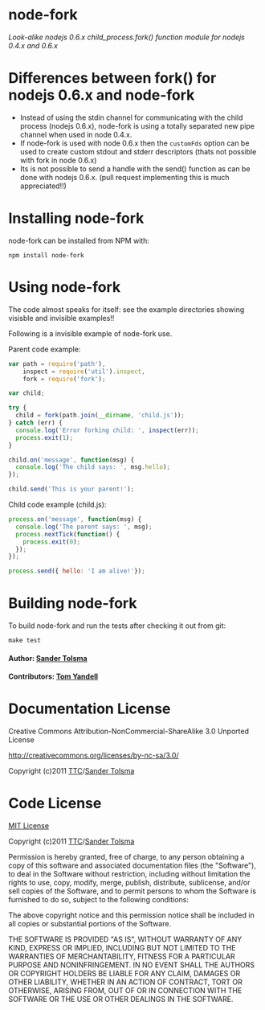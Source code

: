 # node-fork

*Look-alike nodejs 0.6.x child_process.fork() function module for nodejs 0.4.x and 0.6.x*

# Differences between fork() for nodejs 0.6.x and node-fork

  * Instead of using the stdin channel for communicating with the child process (nodejs 0.6.x), node-fork is using a totally separated new pipe channel when used in node 0.4.x.
  * If node-fork is used with node 0.6.x then the `customFds` option can be used to create custom stdout and stderr descriptors (thats not possible with fork in node 0.6.x)  
  * Its is not possible to send a handle with the send() function as can be done with nodejs 0.6.x. (pull request implementing this is much appreciated!!) 

# Installing node-fork

node-fork can be installed from NPM with:

    npm install node-fork

# Using node-fork

The code almost speaks for itself: see the example directories showing visisble and invisible examples!!

Following is a invisible example of node-fork use.

Parent code example:

``` javascript
var path = require('path'),
    inspect = require('util').inspect,
    fork = require('fork');

var child;

try {
  child = fork(path.join(__dirname, 'child.js'));
} catch (err) {
  console.log('Error forking child: ', inspect(err));
  process.exit(1);
}

child.on('message', function(msg) {
  console.log('The child says: ', msg.hello);
});

child.send('This is your parent!');
```

Child code example (child.js):

``` javascript
process.on('message', function(msg) {
  console.log('The parent says: ', msg);
  process.nextTick(function() {
    process.exit(0);
  });
});

process.send({ hello: 'I am alive!'});
```

# Building node-fork

To build node-fork and run the tests after checking it out from git:

    make test


#### Author: [Sander Tolsma](https://github.com/stolsma)
#### Contributors: [Tom Yandell](https://github.com/tomyan)


Documentation License
=====================

Creative Commons Attribution-NonCommercial-ShareAlike 3.0 Unported License

http://creativecommons.org/licenses/by-nc-sa/3.0/

Copyright (c)2011 [TTC](http://www.tolsma.net)/[Sander Tolsma](http://sander.tolsma.net/)


Code License
============

[MIT License](http://www.opensource.org/licenses/mit-license.php)

Copyright (c)2011 [TTC](http://www.tolsma.net)/[Sander Tolsma](http://sander.tolsma.net/)

Permission is hereby granted, free of charge, to any person obtaining a copy
of this software and associated documentation files (the "Software"), to deal
in the Software without restriction, including without limitation the rights
to use, copy, modify, merge, publish, distribute, sublicense, and/or sell
copies of the Software, and to permit persons to whom the Software is
furnished to do so, subject to the following conditions:

The above copyright notice and this permission notice shall be included in
all copies or substantial portions of the Software.

THE SOFTWARE IS PROVIDED "AS IS", WITHOUT WARRANTY OF ANY KIND, EXPRESS OR
IMPLIED, INCLUDING BUT NOT LIMITED TO THE WARRANTIES OF MERCHANTABILITY,
FITNESS FOR A PARTICULAR PURPOSE AND NONINFRINGEMENT. IN NO EVENT SHALL THE
AUTHORS OR COPYRIGHT HOLDERS BE LIABLE FOR ANY CLAIM, DAMAGES OR OTHER
LIABILITY, WHETHER IN AN ACTION OF CONTRACT, TORT OR OTHERWISE, ARISING FROM,
OUT OF OR IN CONNECTION WITH THE SOFTWARE OR THE USE OR OTHER DEALINGS IN
THE SOFTWARE.
